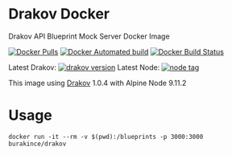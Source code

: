 # Drakov Docker
Drakov API Blueprint Mock Server Docker Image

[![Docker Pulls](https://img.shields.io/docker/pulls/burakince/drakov.svg)](https://hub.docker.com/r/burakince/drakov/) [![Docker Automated build](https://img.shields.io/docker/automated/burakince/drakov.svg)](https://hub.docker.com/r/burakince/drakov/) [![Docker Build Status](https://img.shields.io/docker/build/burakince/drakov.svg)](https://hub.docker.com/r/burakince/drakov/)

Latest Drakov: [![drakov version](https://badge.fury.io/js/drakov.svg)](https://www.npmjs.com/package/drakov)
Latest Node: [![node tag](https://img.shields.io/github/tag/nodejs/node.svg)](https://github.com/nodejs/node)

This image using [Drakov](https://github.com/Aconex/drakov) 1.0.4 with Alpine Node 9.11.2

# Usage

```
docker run -it --rm -v $(pwd):/blueprints -p 3000:3000 burakince/drakov
```
